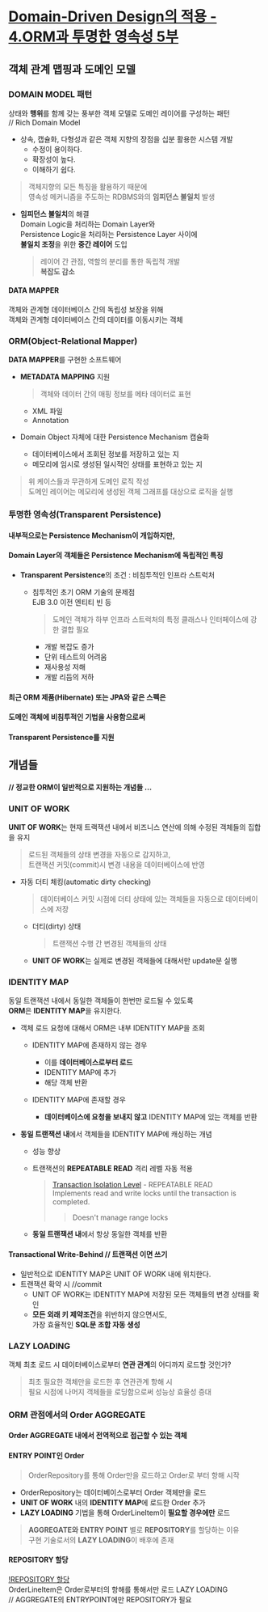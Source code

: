 # [Domain-Driven Design의 적용 - 4.ORM과 투명한 영속성 5부](http://aeternum.egloos.com/1524214)

## 객체 관계 맵핑과 도메인 모델  

### DOMAIN MODEL 패턴  
상태와 **행위**를 함께 갖는 풍부한 객체 모델로 도메인 레이어를 구성하는 패턴  
// Rich Domain Model  

  * 상속, 캡슐화, 다형성과 같은 객체 지향의 장점을 십분 활용한 시스템 개발  
    * 수정이 용이하다.  
    * 확장성이 높다.  
    * 이해하기 쉽다.  
  > 객체지향의 모든 특징을 활용하기 때문에  
  > 영속성 메커니즘을 주도하는 RDBMS와의 **임피던스 불일치** 발생   
    
  * **임피던스 불일치**의 해결    
    Domain Logic을 처리하는 Domain Layer와  
    Persistence Logic을 처리하는 Persistence Layer 사이에  
    **불일치 조정**을 위한 **중간 레이어** 도입  
    > 레이어 간 관점, 역할의 분리를 통한 독립적 개발  
    > **복잡도 감소**  
    
#### DATA MAPPER  
객체와 관계형 데이터베이스 간의 독립성 보장을 위해  
객체와 관계형 데이터베이스 간의 데이터를 이동시키는 객체  

### ORM(Object-Relational Mapper)  
**DATA MAPPER**를 구현한 소프트웨어  

* **METADATA MAPPING** 지원  
  > 객체와 데이터 간의 매핑 정보를 메타 데이터로 표현  
  * XML 파일  
  * Annotation  
  
* Domain Object 자체에 대한 Persistence Mechanism 캡슐화  
  * 데이터베이스에서 조회된 정보를 저장하고 있는 지  
  * 메모리에 임시로 생성된 일시적인 상태를 표현하고 있는 지  
> 위 케이스들과 무관하게 도메인 로직 작성  
> 도메인 레이어는 메모리에 생성된 객체 그래프를 대상으로 로직을 실행  

### 투명한 영속성(Transparent Persistence)
#### 내부적으로는 Persistence Mechanism이 개입하지만,  
#### Domain Layer의 객체들은 Persistence Mechanism에 독립적인 특징  

* **Transparent Persistence**의 조건 : 비침투적인 인프라 스트럭처  

  * 침투적인 초기 ORM 기술의 문제점  
    EJB 3.0 이전 엔티티 빈 등  
    > 도메인 객체가 하부 인프라 스트럭처의 특정 클래스나 인터페이스에 강한 결합 필요  
    * 개발 복잡도 증가  
    * 단위 테스트의 어려움  
    * 재사용성 저해  
    * 개발 리듬의 저하  
    
#### 최근 ORM 제품(Hibernate) 또는 JPA와 같은 스펙은  
#### 도메인 객체에 비침투적인 기법을 사용함으로써  
#### Transparent Persistence를 지원  


## 개념들  
#### // 정교한 ORM이 일반적으로 지원하는 개념들 ...

### UNIT OF WORK  
**UNIT OF WORK**는 현재 트랙잭션 내에서 비즈니스 연산에 의해 수정된 객체들의 집합을 유지  
> 로드된 객체들의 상태 변경을 자동으로 감지하고,  
> 트랜잭션 커밋(commit)시 변경 내용을 데이터베이스에 반영  

* 자동 더티 체킹(automatic dirty checking)  
  > 데이터베이스 커밋 시점에 더티 상태에 있는 객체들을 자동으로 데이터베이스에 저장  
  * 더티(dirty) 상태  
    > 트랜잭션 수행 간 변경된 객체들의 상태  
  * **UNIT OF WORK**는 실제로 변경된 객체들에 대해서만 update문 실행  
  
### IDENTITY MAP
동일 트랜잭션 내에서 동일한 객체들이 한번만 로드될 수 있도록  
**ORM**은 **IDENTITY MAP**을 유지한다.  

* 객체 로드 요청에 대해서 ORM은 내부 IDENTITY MAP을 조회  

  * IDENTITY MAP에 존재하지 않는 경우  
    * 이를 **데이터베이스로부터 로드**  
    * IDENTITY MAP에 추가  
    * 해당 객체 반환  
    
  * IDENTITY MAP에 존재할 경우  
    * **데이터베이스에 요청을 보내지 않고** IDENTITY MAP에 있는 객체를 반환  
  
* **동일 트랜잭션 내**에서 객체들을 IDENTITY MAP에 캐싱하는 개념  
  * 성능 향상  
  * 트랜잭션의 **REPEATABLE READ** 격리 레벨 자동 적용  
    > [Transaction Isolation Level](https://www.techopedia.com/definition/24042/transaction-isolation-level) - REPEATABLE READ  
    > Implements read and write locks until the transaction is completed.  
      >> Doesn't manage range locks  

  * **동일 트랜잭션 내**에서 항상 동일한 객체를 반환

#### Transactional Write-Behind // 트랜잭션 이면 쓰기   
* 일반적으로 IDENTITY MAP은 UNIT OF WORK 내에 위치한다.  
* 트랜잭션 확약 시 //commit  
  * UNIT OF WORK는 IDENTITY MAP에 저장된 모든 객체들의 변경 상태를 확인  
  * **모든 외래 키 제약조건**을 위반하지 않으면서도,  
    가장 효율적인 **SQL문 조합 자동 생성**
  
### LAZY LOADING  
객체 최초 로드 시 데이터베이스로부터 **연관 관계**의 어디까지 로드할 것인가?
> 최초 필요한 객체만을 로드한 후 연관관계 항해 시  
> 필요 시점에 나머지 객체들을 로딩함으로써 성능상 효율성 증대  

### ORM 관점에서의 Order **AGGREGATE**  
#### Order AGGREGATE 내에서 전역적으로 접근할 수 있는 객체  
#### ENTRY POINT인 Order  
> OrderRepository를 통해 Order만을 로드하고 Order로 부터 항해 시작  

* OrderRepository는 데이터베이스로부터 Order 객체만을 로드  
* **UNIT OF WORK** 내의 **IDENTITY MAP**에 로드한 Order 추가  
* **LAZY LOADING** 기법을 통해 OrderLineItem이 **필요할 경우에만** 로드  
> **AGGREGATE와 ENTRY POINT** 별로 **REPOSITORY**를 할당하는 이유  
> 구현 기술로서의 **LAZY LOADING**이 배후에 존재  

#### REPOSITORY 할당 
[!REPOSITORY 할당](http://pds15.egloos.com/pds/200906/15/18/f0081118_4a35ce5926415.jpg "REPOSITORY 할당")  
OrderLineItem은 Order로부터의 항해를 통해서만 로드 LAZY LOADING  
// AGGREGATE의 ENTRYPOINT에만 REPOSITORY가 필요  
